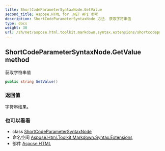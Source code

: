 ```yaml
---
title: ShortCodeParameterSyntaxNode.GetValue
second_title: Aspose.HTML for .NET API 参考
description: ShortCodeParameterSyntaxNode 方法. 获取字符串值
type: docs
weight: 30
url: /zh/net/aspose.html.toolkit.markdown.syntax.extensions/shortcodeparametersyntaxnode/getvalue/
---
```

## ShortCodeParameterSyntaxNode.GetValue method

获取字符串值

```csharp
public string GetValue()
```

### 返回值

字符串结果。

### 也可以看看

* class [ShortCodeParameterSyntaxNode](../)
* 命名空间 [Aspose.Html.Toolkit.Markdown.Syntax.Extensions](../../shortcodeparametersyntaxnode/)
* 部件 [Aspose.HTML](../../../)


